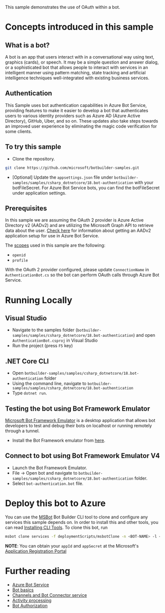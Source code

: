 ﻿This sample demonstrates the use of OAuth within a bot.
# Concepts introduced in this sample
## What is a bot?
A bot is an app that users interact with in a conversational way using text, graphics (cards), or speech. It may be a simple question and answer dialog,
or a sophisticated bot that allows people to interact with services in an intelligent manner using pattern matching,
state tracking and artificial intelligence techniques well-integrated with existing business services.
## Authentication
This Sample uses bot authentication capabilities in Azure Bot Service, providing features to make it easier to develop a bot
that authenticates users to various identity providers such as Azure AD (Azure Active Directory), GitHub, Uber, and so on. These
updates also take steps towards an improved user experience by eliminating the magic code verification for some clients.
## To try this sample
- Clone the repository.
```bash
git clone https://github.com/microsoft/botbuilder-samples.git
```
- [Optional] Update the `appsettings.json` file under `botbuilder-samples/samples/csharp_dotnetcore/18.bot-authentication` with your botFileSecret. For Azure Bot Service bots, you can find the botFileSecret under application settings.
## Prerequisites
In this sample we are assuming the OAuth 2 provider
is Azure Active Directory v2 (AADv2) and are utilizing the Microsoft Graph API to retrieve data about the
user. [Check here](https://docs.microsoft.com/en-us/azure/bot-service/bot-builder-authentication?view=azure-bot-service-4.0&tabs=csharp) for information about getting an AADv2
application setup for use in Azure Bot Service.

The [scopes](https://developer.microsoft.com/en-us/graph/docs/concepts/permissions_reference) used in this sample are the following:
- `openid`
- `profile`

With the OAuth 2 provider configured, please update `ConnectionName` in `AuthenticationBot.cs` so the bot can perform OAuth calls through Azure Bot Service.

# Running Locally

## Visual Studio
- Navigate to the samples folder (`botbuilder-samples/samples/csharp_dotnetcore/18.bot-authentication`) and open `AuthenticationBot.csproj` in Visual Studio 
- Run the project (press `F5` key)

## .NET Core CLI
- Open `botbuilder-samples/samples/csharp_dotnetcore/18.bot-authentication` folder
- Using the command line, navigate to `botbuilder-samples/samples/csharp_dotnetcore/18.bot-authentication`
- Type `dotnet run`.

## Testing the bot using Bot Framework Emulator
[Microsoft Bot Framework Emulator](https://github.com/microsoft/botframework-emulator) is a desktop application that allows bot 
developers to test and debug their bots on localhost or running remotely through a tunnel.
- Install the Bot Framework emulator from [here](https://aka.ms/botframeworkemulator).

## Connect to bot using Bot Framework Emulator **V4**
- Launch the Bot Framework Emulator.
- File -> Open bot and navigate to `botbuilder-samples/samples/csharp_dotnetcore/18.bot-authentication` folder.
- Select `bot-authentication.bot` file.
# Deploy this bot to Azure
You can use the [MSBot](https://github.com/microsoft/botbuilder-tools) Bot Builder CLI tool to clone and configure any services this sample depends on. In order to install this and other tools, you can read [Installing CLI Tools](../../../Installing_CLI_tools.md).
To clone this bot, run
```bash
msbot clone services -f deploymentScripts/msbotClone -n <BOT-NAME> -l <Azure-location> --subscriptionId <Azure-subscription-id> --appId <YOUR APP ID> --appSecret <YOUR APP SECRET PASSWORD>
```

**NOTE**: You can obtain your `appId` and `appSecret` at the Microsoft's [Application Registration Portal](https://apps.dev.microsoft.com/)

# Further reading
- [Azure Bot Service](https://docs.microsoft.com/en-us/azure/bot-service/bot-service-overview-introduction?view=azure-bot-service-4.0)
- [Bot basics](https://docs.microsoft.com/en-us/azure/bot-service/bot-builder-basics?view=azure-bot-service-4.0)
- [Channels and Bot Connector service](https://docs.microsoft.com/en-us/azure/bot-service/bot-concepts?view=azure-bot-service-4.0)
- [Activity processing](https://docs.microsoft.com/en-us/azure/bot-service/bot-builder-concept-activity-processing?view=azure-bot-service-4.0)
- [Bot Authorization](https://docs.microsoft.com/en-us/azure/bot-service/bot-builder-authentication?view=azure-bot-service-4.0&tabs=csharp)
